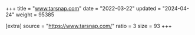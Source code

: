 +++
title = "www.tarsnap.com"
date = "2022-03-22"
updated = "2024-04-24"
weight = 95385

[extra]
source = "https://www.tarsnap.com/"
ratio = 3
size = 93
+++
